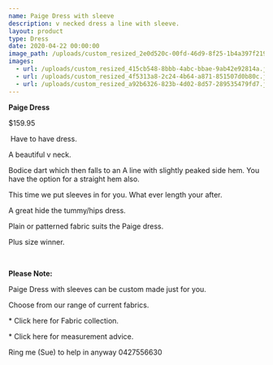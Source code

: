 ```yaml
---
name: Paige Dress with sleeve
description: v necked dress a line with sleeve.
layout: product
type: Dress
date: 2020-04-22 00:00:00
image_path: /uploads/custom_resized_2e0d520c-00fd-46d9-8f25-1b4a397f2193.jpg
images:
  - url: /uploads/custom_resized_415cb548-8bbb-4abc-bbae-9ab42e92814a.jpg
  - url: /uploads/custom_resized_4f5313a8-2c24-4b64-a871-851507d0b80c.jpg
  - url: /uploads/custom_resized_a92b6326-823b-4d02-8d57-289535479fd7.jpg
---
```


**Paige Dress&nbsp;**

$159.95

&nbsp;Have to have dress.

A beautiful v neck.

Bodice dart which then falls to an A line with slightly peaked side hem. You have the option for a straight hem also.

This time we put sleeves in for you. What ever length your after.

A great hide the tummy/hips dress.&nbsp;

Plain or patterned fabric suits the Paige dress.

Plus size winner.

&nbsp;

**Please Note:**

Paige Dress with sleeves can be custom made just for you.

Choose from our range of current fabrics.

\* Click here for Fabric collection.

\* Click here for measurement advice.

Ring me (Sue) to help in anyway 0427556630

&nbsp;
